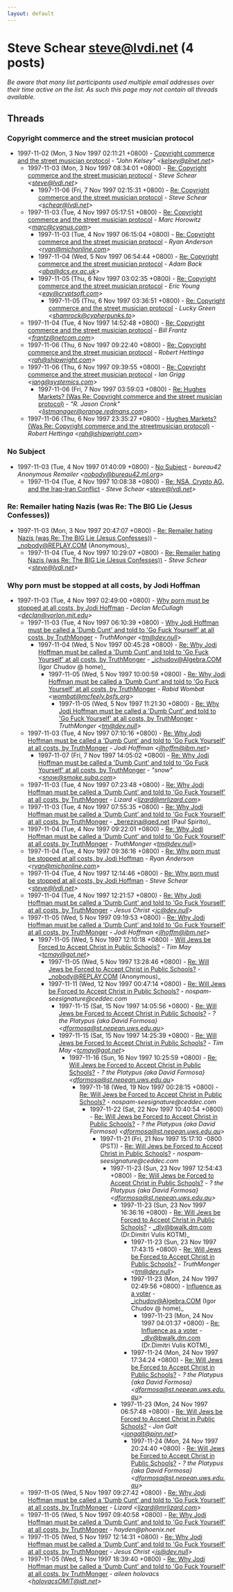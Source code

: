 ```yaml
---
layout: default
---
```


# Steve Schear <steve@lvdi.net> (4 posts)

_Be aware that many list participants used multiple email addresses over their time active on the list. As such this page may not contain all threads available._

## Threads

### Copyright commerce and the street musician protocol
+ 1997-11-02 (Mon, 3 Nov 1997 02:11:21 +0800) - [Copyright commerce and the street musician protocol](/archive/1997/11/1699662ddaea76dc4ad0033fd9f1788957390923d2386ff384facca5e2c44c5c) - _"John Kelsey" \<kelsey@plnet.net\>_
  + 1997-11-03 (Mon, 3 Nov 1997 08:34:01 +0800) - [Re: Copyright commerce and the street musician protocol](/archive/1997/11/8a0b3c93ee7edb01d04f961d747e4a5accdaff79cfe6b682ecfed20d3938ec7c) - _Steve Schear \<steve@lvdi.net\>_
    + 1997-11-06 (Fri, 7 Nov 1997 02:15:31 +0800) - [Re: Copyright commerce and the street musician protocol](/archive/1997/11/dfe1f4c28a9b0e1b2e00be9ed6335429c82e8d3ce4db8fc4f9f9abc4ea7ae85e) - _Steve Schear \<schear@lvdi.net\>_
  + 1997-11-03 (Tue, 4 Nov 1997 05:17:51 +0800) - [Re: Copyright commerce and the street musician protocol](/archive/1997/11/301560cc45a9f94b4ce6a245c364dd3f293982ad51b0e3c18e5b2081fb6bfc4a) - _Marc Horowitz \<marc@cygnus.com\>_
    + 1997-11-03 (Tue, 4 Nov 1997 06:15:04 +0800) - [Re: Copyright commerce and the street musician protocol](/archive/1997/11/a300445a4af6134c37dcf23985304bb0c30cc157e0013bc08739c39b8e545d22) - _Ryan Anderson \<ryan@michonline.com\>_
    + 1997-11-04 (Wed, 5 Nov 1997 06:54:44 +0800) - [Re: Copyright commerce and the street musician protocol](/archive/1997/11/88ea78069d503d981614152691473b4998dad3b72bd746d8163e3e476e6fbdf6) - _Adam Back \<aba@dcs.ex.ac.uk\>_
    + 1997-11-05 (Thu, 6 Nov 1997 03:02:35 +0800) - [Re: Copyright commerce and the street musician protocol](/archive/1997/11/dcffb4fd4d57cbb98699af0d096c9c83460df6e9bc333072227bb7398d13d5b7) - _Eric Young \<eay@cryptsoft.com\>_
      + 1997-11-05 (Thu, 6 Nov 1997 03:36:51 +0800) - [Re: Copyright commerce and the street musician protocol](/archive/1997/11/888e2c8693d01e37c96dc7a914281cb4ac81f1024adab489bfc70ec46d941863) - _Lucky Green \<shamrock@cypherpunks.to\>_
  + 1997-11-04 (Tue, 4 Nov 1997 14:52:48 +0800) - [Re: Copyright commerce and the street musician protocol](/archive/1997/11/d7a32668e6389ece0d9532cd18fe6b7ae3ffd09eabb5aa704251f950bd55cbb2) - _Bill Frantz \<frantz@netcom.com\>_
  + 1997-11-06 (Thu, 6 Nov 1997 09:22:40 +0800) - [Re: Copyright commerce and the street musician protocol](/archive/1997/11/4535b364e01f61e3abe9210bade6a689ecc67ffa7638941487838dae037bad2d) - _Robert Hettinga \<rah@shipwright.com\>_
  + 1997-11-06 (Thu, 6 Nov 1997 09:39:55 +0800) - [Re: Copyright commerce and the street musician protocol](/archive/1997/11/17dda27335c3960f3dbfe8ebedfaefdcccc746a459a37185ca30f4f42e3aff4d) - _Ian Grigg \<iang@systemics.com\>_
    + 1997-11-06 (Fri, 7 Nov 1997 03:59:03 +0800) - [Re: Hughes Markets? (Was Re: Copyright commerce and the street musician protocol)](/archive/1997/11/2570b904eefd5125c33d7789012ada6ff697b7be5e5ec55094fe25dc7ab05b2c) - _"R. Jason Cronk" \<listmanager@orange.redmans.com\>_
  + 1997-11-06 (Thu, 6 Nov 1997 23:35:27 +0800) - [Hughes Markets? (Was Re: Copyright commerce and the streetmusician protocol)](/archive/1997/11/1b95b2cca83569ec551e563d419f694ba195f37171342dbb9c755fdc7e4a2f57) - _Robert Hettinga \<rah@shipwright.com\>_

### No Subject
+ 1997-11-03 (Tue, 4 Nov 1997 01:40:09 +0800) - [No Subject](/archive/1997/11/a8b7c9701d24f2760307cef9ca25b1f48477e6f89cae3ea026d55a781259d780) - _bureau42 Anonymous Remailer \<nobody@bureau42.ml.org\>_
  + 1997-11-04 (Tue, 4 Nov 1997 10:08:38 +0800) - [Re: NSA, Crypto AG, and the Iraq-Iran Conflict](/archive/1997/11/9c8cf26e08ce605aceab29ca807c770c7de6024065e8eb711170180fcfe880f8) - _Steve Schear \<steve@lvdi.net\>_

### Re: Remailer hating Nazis (was Re: The BIG Lie (Jesus Confesses))
+ 1997-11-03 (Mon, 3 Nov 1997 20:47:07 +0800) - [Re: Remailer hating Nazis (was Re: The BIG Lie (Jesus Confesses))](/archive/1997/11/e67e1a986ae248317941858c3a9acc4bcce9c73eae3197e506a94829aa9cedf9) - _nobody@REPLAY.COM (Anonymous)_
  + 1997-11-04 (Tue, 4 Nov 1997 10:29:07 +0800) - [Re: Remailer hating Nazis (was Re: The BIG Lie (Jesus Confesses))](/archive/1997/11/b4062edbf4a685687d92a657d84f943c1b3ba49592174c2a20f81903d739fddc) - _Steve Schear \<steve@lvdi.net\>_

### Why porn must be stopped at all costs, by Jodi Hoffman
+ 1997-11-03 (Tue, 4 Nov 1997 02:49:00 +0800) - [Why porn must be stopped at all costs, by Jodi Hoffman](/archive/1997/11/db4a78295e23685ad0dc62b4edabcd46147e690b990464ee8e29587643d045ff) - _Declan McCullagh \<declan@vorlon.mit.edu\>_
  + 1997-11-03 (Tue, 4 Nov 1997 06:10:39 +0800) - [Why Jodi Hoffman must be called a 'Dumb Cunt' and told to 'Go Fuck Yourself' at all costs, by TruthMonger](/archive/1997/11/fa4baf89c714e2dcfe82d28544f7c448da94d2dd07b04ca58083c5134db032b1) - _TruthMonger \<tm@dev.null\>_
    + 1997-11-04 (Wed, 5 Nov 1997 00:45:28 +0800) - [Re: Why Jodi Hoffman must be called a 'Dumb Cunt' and told to 'Go Fuck Yourself' at all costs, by TruthMonger](/archive/1997/11/a500c15ad71e6678253a9786944f7247a2c0274f54328c7131be115e6c5e30d9) - _ichudov@Algebra.COM (Igor Chudov @ home)_
      + 1997-11-05 (Wed, 5 Nov 1997 10:00:59 +0800) - [Re: Why Jodi Hoffman must be called a 'Dumb Cunt' and told to 'Go Fuck Yourself' at all costs, by TruthMonger](/archive/1997/11/cc2bf4526a7a2606f448256ae20e893be8531045eb44d373f8629261e67f9ba1) - _Rabid Wombat \<wombat@mcfeely.bsfs.org\>_
        + 1997-11-05 (Wed, 5 Nov 1997 11:21:30 +0800) - [Re: Why Jodi Hoffman must be called a 'Dumb Cunt' and told to 'Go Fuck Yourself' at all costs, by TruthMonger](/archive/1997/11/730bd938bda5c5e6b39530408a98aeb40678f6e723de5b89d7caaf5d2b319774) - _TruthMonger \<tm@dev.null\>_
  + 1997-11-03 (Tue, 4 Nov 1997 07:10:16 +0800) - [Re: Why Jodi Hoffman must be called a 'Dumb Cunt' and told to 'Go Fuck Yourself' at all costs, by TruthMonger](/archive/1997/11/be873589ac0a40b24d464108aa3d96fcf91cb8c57c793293bd52d4f6940d6584) - _Jodi Hoffman \<jlhoffm@ibm.net\>_
    + 1997-11-07 (Fri, 7 Nov 1997 14:05:02 +0800) - [Re: Why Jodi Hoffman must be called a 'Dumb Cunt' and told to 'Go Fuck Yourself' at all costs, by TruthMonger](/archive/1997/11/9d1ed53995f1aace5828146acb2bb2ca441d1c4ec654e2550c9bed7b2c410351) - _"snow" \<snow@smoke.suba.com\>_
  + 1997-11-03 (Tue, 4 Nov 1997 07:23:48 +0800) - [Re: Why Jodi Hoffman must be called a 'Dumb Cunt' and told to 'Go Fuck Yourself' at all costs, by TruthMonger](/archive/1997/11/eda83f9d8258a1c6e643790f5907074e57d4465374f9eef9304035eac244acfa) - _Lizard \<lizard@mrlizard.com\>_
  + 1997-11-03 (Tue, 4 Nov 1997 07:55:35 +0800) - [Re: Why Jodi Hoffman must be called a 'Dumb Cunt' and told to 'Go Fuck Yourself' at all costs, by TruthMonger](/archive/1997/11/30622d20600859f21540e6538973799031f3a898e046f465aa39a3f0776eddf5) - _berezina@qed.net (Paul Spirito)_
  + 1997-11-04 (Tue, 4 Nov 1997 09:22:01 +0800) - [Re: Why Jodi Hoffman must be called a 'Dumb Cunt' and told to 'Go Fuck Yourself' at all costs, by TruthMonger](/archive/1997/11/c3622e0aee65560f277405b76fa6eda507445b25bbcde31df21c90d8f3bb6ce4) - _TruthMonger \<tm@dev.null\>_
  + 1997-11-04 (Tue, 4 Nov 1997 09:36:16 +0800) - [Re: Why porn must be stopped at all costs, by Jodi Hoffman](/archive/1997/11/8a159580e0673b1c658e927feaeb6eb50ed8bf3d5865aa3dc90066830e84c941) - _Ryan Anderson \<ryan@michonline.com\>_
  + 1997-11-04 (Tue, 4 Nov 1997 12:14:46 +0800) - [Re: Why porn must be stopped at all costs, by Jodi Hoffman](/archive/1997/11/2e67f26d4327e72c0977303dff37270dd0ac17ee4b4fcf450136c1169d6d8f9b) - _Steve Schear \<steve@lvdi.net\>_
  + 1997-11-04 (Tue, 4 Nov 1997 12:21:57 +0800) - [Re: Why Jodi Hoffman must be called a 'Dumb Cunt' and told to 'Go Fuck Yourself' at all costs, by TruthMonger](/archive/1997/11/85dad69b465ff627ce5db5d2ed68dcbe82a259b3b8a53c594b00bb2042c6fbe1) - _Jesus Christ \<jc@dev.null\>_
  + 1997-11-05 (Wed, 5 Nov 1997 09:19:53 +0800) - [Re: Why Jodi Hoffman must be called a 'Dumb Cunt' and told to 'Go Fuck Yourself' at all costs, by TruthMonger](/archive/1997/11/a5403324fd12178a75a07931b6d71707538e57b7579ce4e28f0479acf8b5faa0) - _Jodi Hoffman \<jlhoffm@ibm.net\>_
    + 1997-11-05 (Wed, 5 Nov 1997 12:10:18 +0800) - [Will Jews be Forced to Accept Christ in Public Schools?](/archive/1997/11/b1a8a6e65b8e1c96236d95e32d655b428054b68b92a75f9ee86e4752b8a837a7) - _Tim May \<tcmay@got.net\>_
      + 1997-11-05 (Wed, 5 Nov 1997 13:28:46 +0800) - [Re: Will Jews be Forced to Accept Christ in Public Schools?](/archive/1997/11/031447de0da71f87b71c1737e8c81eef1342c7b798d1a5382bd4704d50dfc962) - _nobody@REPLAY.COM (Anonymous)_
      + 1997-11-11 (Wed, 12 Nov 1997 00:47:14 +0800) - [Re: Will Jews be Forced to Accept Christ in Public Schools?](/archive/1997/11/358e96fdebd01a70dbb32c510394a643c1f7608e92d8113c74e3d3d5ffc8fb22) - _nospam-seesignature@ceddec.com_
        + 1997-11-15 (Sat, 15 Nov 1997 14:05:56 +0800) - [Re: Will Jews be Forced to Accept Christ in Public Schools?](/archive/1997/11/6e346fcd56c65a49a5e4824f7809a36c8336a0d3e0b17d8871d6d5449e6e8b68) - _? the Platypus {aka David Formosa} \<dformosa@st.nepean.uws.edu.au\>_
        + 1997-11-15 (Sat, 15 Nov 1997 14:25:39 +0800) - [Re: Will Jews be Forced to Accept Christ in Public Schools?](/archive/1997/11/127b95012261ac33c7ee8d47cb35e23ec6e2d68f4d1f54a095dc3ffe588b5675) - _Tim May \<tcmay@got.net\>_
          + 1997-11-16 (Sun, 16 Nov 1997 10:25:59 +0800) - [Re: Will Jews be Forced to Accept Christ in Public Schools?](/archive/1997/11/9476819ff60658219c73a1367ee61cd1fb57f17f62635f734f4b986324de9ea9) - _? the Platypus {aka David Formosa} \<dformosa@st.nepean.uws.edu.au\>_
            + 1997-11-18 (Wed, 19 Nov 1997 00:28:15 +0800) - [Re: Will Jews be Forced to Accept Christ in Public Schools?](/archive/1997/11/9963b580e76b18eab2adce56f58f614c8f92180b3617b0cc343ac09e954281ba) - _nospam-seesignature@ceddec.com_
              + 1997-11-22 (Sat, 22 Nov 1997 10:40:54 +0800) - [Re: Will Jews be Forced to Accept Christ in Public Schools?](/archive/1997/11/10d1153671bb3950db12fd36601e34decee5549125b6afb5cee5da646a1626a0) - _? the Platypus {aka David Formosa} \<dformosa@st.nepean.uws.edu.au\>_
                + 1997-11-21 (Fri, 21 Nov 1997 15:17:10 -0800 (PST)) - [Re: Will Jews be Forced to Accept Christ in Public Schools?](/archive/1997/11/9b13663f52630196ed1270dde2e2a91152ee3c65ea836c4471454e8bb733e676) - _nospam-seesignature@ceddec.com_
                  + 1997-11-23 (Sun, 23 Nov 1997 12:54:43 +0800) - [Re: Will Jews be Forced to Accept Christ in Public Schools?](/archive/1997/11/1369748433ff75ae5f7b4ad3e9c2e471e3b3eb103cd0299822d755532882ccdd) - _? the Platypus {aka David Formosa} \<dformosa@st.nepean.uws.edu.au\>_
                    + 1997-11-23 (Sun, 23 Nov 1997 16:36:16 +0800) - [Re: Will Jews be Forced to Accept Christ in Public Schools?](/archive/1997/11/ba9c01d318309f086761407cb299d3357f23a5064afe5e59078c6b7ffd7a7ab8) - _dlv@bwalk.dm.com (Dr.Dimitri Vulis KOTM)_
                      + 1997-11-23 (Sun, 23 Nov 1997 17:43:15 +0800) - [Re: Will Jews be Forced to Accept Christ in Public Schools?](/archive/1997/11/4ec695fcceffbd522164646e9fd0e8f21f6daea117ac768a1d8fc7b82c520396) - _TruthMonger \<tm@dev.null\>_
                      + 1997-11-23 (Mon, 24 Nov 1997 02:49:56 +0800) - [Influence as a voter](/archive/1997/11/559e432b6ab2c06e473c26aae3ddf0d2d4b8dd939c52a9a19a683abb09aad9f1) - _ichudov@Algebra.COM (Igor Chudov @ home)_
                        + 1997-11-23 (Mon, 24 Nov 1997 04:01:37 +0800) - [Re: Influence as a voter](/archive/1997/11/193aaf15d1e35bf7dc21f9324ca4e0e4783f1e5d3d2b67e4fdeb6fdadfaa09d5) - _dlv@bwalk.dm.com (Dr.Dimitri Vulis KOTM)_
                      + 1997-11-24 (Mon, 24 Nov 1997 17:34:24 +0800) - [Re: Will Jews be Forced to Accept Christ in Public Schools?](/archive/1997/11/5aa82fb99df3c0d6d3a2d5396c689abd7afeee062bb3eadf0e9a9f825928c56c) - _? the Platypus {aka David Formosa} \<dformosa@st.nepean.uws.edu.au\>_
                    + 1997-11-23 (Mon, 24 Nov 1997 06:57:48 +0800) - [Re: Will Jews be Forced to Accept Christ in Public Schools?](/archive/1997/11/b8b45cf87576634f6b177f72c360060e4d5c96cfb6139dd6c49af03c4c1f517a) - _Jon Galt \<jongalt@pinn.net\>_
                      + 1997-11-24 (Mon, 24 Nov 1997 20:24:40 +0800) - [Re: Will Jews be Forced to Accept Christ in Public Schools?](/archive/1997/11/080b6931f80b34ed63cdfea823c0f42de7f7d6883e41e9b5d21d6da6066aae44) - _? the Platypus {aka David Formosa} \<dformosa@st.nepean.uws.edu.au\>_
  + 1997-11-05 (Wed, 5 Nov 1997 09:27:42 +0800) - [Re: Why Jodi Hoffman must be called a 'Dumb Cunt' and told to 'Go Fuck Yourself' at all costs, by TruthMonger](/archive/1997/11/55e4eb72a2178e0d078ba05d30772c1ab0f96ef5b3bb29310f3a7abb876a0b2e) - _Lizard \<lizard@mrlizard.com\>_
  + 1997-11-05 (Wed, 5 Nov 1997 09:40:58 +0800) - [Re: Why Jodi Hoffman must be called a 'Dumb Cunt' and told to 'Go Fuck Yourself' at all costs, by TruthMonger](/archive/1997/11/47dbff4815f2a7cd78871c223602b93ce2bd0ff053fa206375c995d78fd7ad30) - _hayden@phoenix.net_
  + 1997-11-05 (Wed, 5 Nov 1997 12:14:31 +0800) - [Re: Why Jodi Hoffman must be called a 'Dumb Cunt' and told to 'Go Fuck Yourself' at all costs, by TruthMonger](/archive/1997/11/d936a4c713bc9da760e4e3eb22ba661be9b0534409540cf3558c8568e76e4fc9) - _Jesus Christ \<js@dev.null\>_
  + 1997-11-05 (Wed, 5 Nov 1997 18:39:40 +0800) - [Re: Why Jodi Hoffman must be called a 'Dumb Cunt' and told to 'Go Fuck Yourself' at all costs, by TruthMonger](/archive/1997/11/c7b58615f938e765f967d3025230a384c8d66f20358fcd951614ad15cbcd9eb1) - _aileen holovacs \<holovacsOMIT@idt.net\>_

